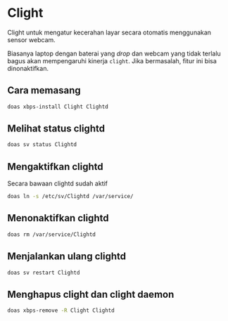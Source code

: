 # Clight

Clight untuk mengatur kecerahan layar secara otomatis menggunakan sensor webcam.

Biasanya laptop dengan baterai yang _drop_ dan webcam yang tidak terlalu bagus akan mempengaruhi kinerja `clight`. Jika bermasalah, fitur ini bisa dinonaktifkan.

## Cara memasang

```sh
doas xbps-install Clight Clightd
```

## Melihat status clightd

```sh
doas sv status Clightd
```

## Mengaktifkan clightd

Secara bawaan clightd sudah aktif

```sh
doas ln -s /etc/sv/Clightd /var/service/
```

## Menonaktifkan clightd

```sh
doas rm /var/service/Clightd
```

## Menjalankan ulang clightd

```sh
doas sv restart Clightd
```

## Menghapus clight dan clight daemon

```sh
doas xbps-remove -R Clight Clightd
```
